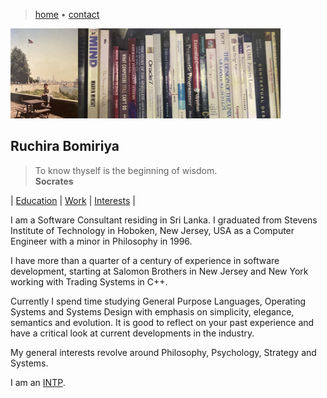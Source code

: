 > [home](/)
> &bull; [contact](contact)

![banner](photos/banner.png)

## Ruchira Bomiriya

> To know thyself is the beginning of wisdom.  
> **Socrates**

| [Education](education) | [Work](work) | [Interests](interests) |

I am a Software Consultant residing in Sri Lanka.
I graduated from Stevens Institute of Technology in Hoboken, New Jersey, USA
as a Computer Engineer with a minor in Philosophy in 1996.  

I have more than a quarter of a century of experience in software development,
starting at Salomon Brothers in New Jersey and New York working with Trading
Systems in C++.  

Currently I spend time studying General Purpose Languages, Operating Systems
and Systems Design with emphasis on simplicity, elegance, semantics and evolution.
It is good to reflect on your past experience and have a critical look at current
developments in the industry.

My general interests revolve around Philosophy, Psychology, Strategy and Systems.

I am an [INTP](/mbti/types/intp).
